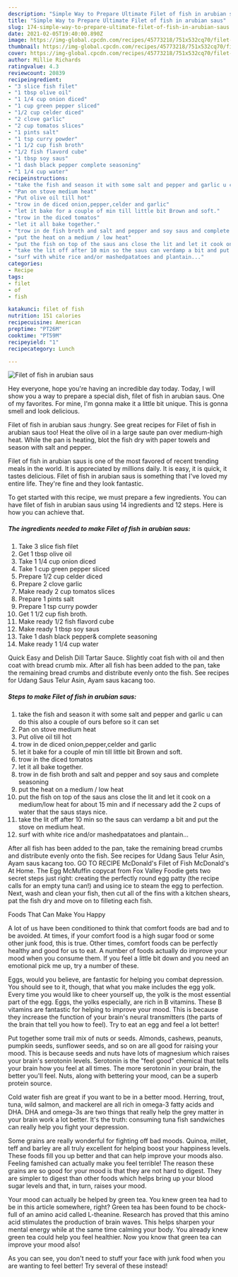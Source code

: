 ```yaml
---
description: "Simple Way to Prepare Ultimate Filet of fish in arubian saus"
title: "Simple Way to Prepare Ultimate Filet of fish in arubian saus"
slug: 174-simple-way-to-prepare-ultimate-filet-of-fish-in-arubian-saus
date: 2021-02-05T19:40:00.890Z
image: https://img-global.cpcdn.com/recipes/45773218/751x532cq70/filet-of-fish-in-arubian-saus-recipe-main-photo.jpg
thumbnail: https://img-global.cpcdn.com/recipes/45773218/751x532cq70/filet-of-fish-in-arubian-saus-recipe-main-photo.jpg
cover: https://img-global.cpcdn.com/recipes/45773218/751x532cq70/filet-of-fish-in-arubian-saus-recipe-main-photo.jpg
author: Millie Richards
ratingvalue: 4.3
reviewcount: 20839
recipeingredient:
- "3 slice fish filet"
- "1 tbsp olive oil"
- "1 1/4 cup onion diced"
- "1 cup green pepper sliced"
- "1/2 cup celder diced"
- "2 clove garlic"
- "2 cup tomatos slices"
- "1 pints salt"
- "1 tsp curry powder"
- "1 1/2 cup fish broth"
- "1/2 fish flavord cube"
- "1 tbsp soy saus"
- "1 dash black pepper complete seasoning"
- "1 1/4 cup water"
recipeinstructions:
- "take the fish and season it with some salt and pepper and garlic u can do this also a couple of ours before so it can set"
- "Pan on stove medium heat"
- "Put olive oil till hot"
- "trow in de diced onion,pepper,celder and garlic"
- "let it bake for a couple of min till little bit Brown and soft."
- "trow in the diced tomatos"
- "let it all bake together."
- "trow in de fish broth and salt and pepper and soy saus and complete seasoning"
- "put the heat on a medium / low heat"
- "put the fish on top of the saus ans close the lit and let it cook on a medium/low heat for about 15 min and if necessary add the 2 cups of water that the saus stays nice."
- "take the lit off after 10 min so the saus can verdamp a bit and put the stove on medium heat."
- "surf with white rice and/or mashedpatatoes and plantain..."
categories:
- Recipe
tags:
- filet
- of
- fish

katakunci: filet of fish 
nutrition: 151 calories
recipecuisine: American
preptime: "PT26M"
cooktime: "PT59M"
recipeyield: "1"
recipecategory: Lunch

---
```



![Filet of fish in arubian saus](https://img-global.cpcdn.com/recipes/45773218/751x532cq70/filet-of-fish-in-arubian-saus-recipe-main-photo.jpg)

Hey everyone, hope you're having an incredible day today. Today, I will show you a way to prepare a special dish, filet of fish in arubian saus. One of my favorites. For mine, I'm gonna make it a little bit unique. This is gonna smell and look delicious.

Filet of fish in arubian saus :hungry. See great recipes for Filet of fish in arubian saus too! Heat the olive oil in a large saute pan over medium-high heat. While the pan is heating, blot the fish dry with paper towels and season with salt and pepper.

Filet of fish in arubian saus is one of the most favored of recent trending meals in the world. It is appreciated by millions daily. It is easy, it is quick, it tastes delicious. Filet of fish in arubian saus is something that I've loved my entire life. They're fine and they look fantastic.


To get started with this recipe, we must prepare a few ingredients. You can have filet of fish in arubian saus using 14 ingredients and 12 steps. Here is how you can achieve that.

<!--inarticleads1-->

##### The ingredients needed to make Filet of fish in arubian saus:

1. Take 3 slice fish filet
1. Get 1 tbsp olive oil
1. Take 1 1/4 cup onion diced
1. Take 1 cup green pepper sliced
1. Prepare 1/2 cup celder diced
1. Prepare 2 clove garlic
1. Make ready 2 cup tomatos slices
1. Prepare 1 pints salt
1. Prepare 1 tsp curry powder
1. Get 1 1/2 cup fish broth.
1. Make ready 1/2 fish flavord cube
1. Make ready 1 tbsp soy saus
1. Take 1 dash black pepper&amp; complete seasoning
1. Make ready 1 1/4 cup water


Quick Easy and Delish Dill Tartar Sauce. Slightly coat fish with oil and then coat with bread crumb mix. After all fish has been added to the pan, take the remaining bread crumbs and distribute evenly onto the fish. See recipes for Udang Saus Telur Asin, Ayam saus kacang too. 

<!--inarticleads2-->

##### Steps to make Filet of fish in arubian saus:

1. take the fish and season it with some salt and pepper and garlic u can do this also a couple of ours before so it can set
1. Pan on stove medium heat
1. Put olive oil till hot
1. trow in de diced onion,pepper,celder and garlic
1. let it bake for a couple of min till little bit Brown and soft.
1. trow in the diced tomatos
1. let it all bake together.
1. trow in de fish broth and salt and pepper and soy saus and complete seasoning
1. put the heat on a medium / low heat
1. put the fish on top of the saus ans close the lit and let it cook on a medium/low heat for about 15 min and if necessary add the 2 cups of water that the saus stays nice.
1. take the lit off after 10 min so the saus can verdamp a bit and put the stove on medium heat.
1. surf with white rice and/or mashedpatatoes and plantain...


After all fish has been added to the pan, take the remaining bread crumbs and distribute evenly onto the fish. See recipes for Udang Saus Telur Asin, Ayam saus kacang too. GO TO RECIPE McDonald&#39;s Filet of Fish McDonald&#39;s At Home. The Egg McMuffin copycat from Fox Valley Foodie gets two secret steps just right: creating the perfectly round egg patty (the recipe calls for an empty tuna can!) and using ice to steam the egg to perfection. Next, wash and clean your fish, then cut all of the fins with a kitchen shears, pat the fish dry and move on to filleting each fish. 

Foods That Can Make You Happy


A lot of us have been conditioned to think that comfort foods are bad and to be avoided. At times, if your comfort food is a high sugar food or some other junk food, this is true. Other times, comfort foods can be perfectly healthy and good for us to eat. A number of foods actually do improve your mood when you consume them. If you feel a little bit down and you need an emotional pick me up, try a number of these.

Eggs, would you believe, are fantastic for helping you combat depression. You should see to it, though, that what you make includes the egg yolk. Every time you would like to cheer yourself up, the yolk is the most essential part of the egg. Eggs, the yolks especially, are rich in B vitamins. These B vitamins are fantastic for helping to improve your mood. This is because they increase the function of your brain's neural transmitters (the parts of the brain that tell you how to feel). Try to eat an egg and feel a lot better!

Put together some trail mix of nuts or seeds. Almonds, cashews, peanuts, pumpkin seeds, sunflower seeds, and so on are all good for raising your mood. This is because seeds and nuts have lots of magnesium which raises your brain's serotonin levels. Serotonin is the "feel good" chemical that tells your brain how you feel at all times. The more serotonin in your brain, the better you'll feel. Nuts, along with bettering your mood, can be a superb protein source.

Cold water fish are great if you want to be in a better mood. Herring, trout, tuna, wild salmon, and mackerel are all rich in omega-3 fatty acids and DHA. DHA and omega-3s are two things that really help the grey matter in your brain work a lot better. It's the truth: consuming tuna fish sandwiches can really help you fight your depression. 

Some grains are really wonderful for fighting off bad moods. Quinoa, millet, teff and barley are all truly excellent for helping boost your happiness levels. These foods fill you up better and that can help improve your moods also. Feeling famished can actually make you feel terrible! The reason these grains are so good for your mood is that they are not hard to digest. They are simpler to digest than other foods which helps bring up your blood sugar levels and that, in turn, raises your mood.

Your mood can actually be helped by green tea. You knew green tea had to be in this article somewhere, right? Green tea has been found to be chock-full of an amino acid called L-theanine. Research has proved that this amino acid stimulates the production of brain waves. This helps sharpen your mental energy while at the same time calming your body. You already knew green tea could help you feel healthier. Now you know that green tea can improve your mood also!

As you can see, you don't need to stuff your face with junk food when you are wanting to feel better! Try several of these instead!

